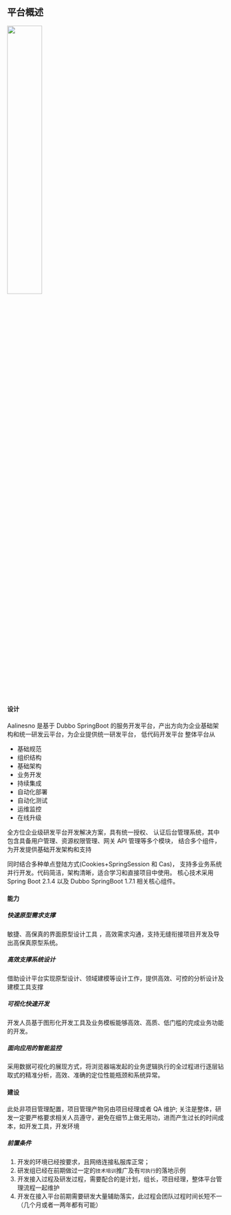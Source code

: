 ## 平台概述

<p class="show-images"><img src="/images/undraw_online_friends_x73e.svg" width="40%" /></p>

#### 设计

Aalinesno 是基于 Dubbo SpringBoot 的服务开发平台，产出方向为企业基础架构和统一研发云平台，为企业提供统一研发平台，
低代码开发平台 整体平台从

- 基础规范
- 组织结构
- 基础架构
- 业务开发
- 持续集成
- 自动化部署
- 自动化测试
- 运维监控
- 在线升级

全方位企业级研发平台开发解决方案，具有统一授权、
认证后台管理系统，其中包含具备用户管理、资源权限管理、网关 API 管理等多个模块，
结合多个组件，为开发提供基础开发架构和支持

同时结合多种单点登陆方式(Cookies+SpringSession 和 Cas)，
支持多业务系统并行开发。代码简洁，架构清晰，适合学习和直接项目中使用。
核心技术采用 Spring Boot 2.1.4 以及 Dubbo SpringBoot 1.7.1 相关核心组件。

#### 能力

##### 快速原型需求支撑

敏捷、高保真的界面原型设计工具 ，高效需求沟通，支持无缝衔接项目开发及导出高保真原型系统。

##### 高效支撑系统设计

借助设计平台实现原型设计、领域建模等设计工作，提供高效、可控的分析设计及建模工具支撑

##### 可视化快速开发

开发人员基于图形化开发工具及业务模板能够高效、高质、低门槛的完成业务功能的开发。

##### 面向应用的智能监控

采用数据可视化的展现方式，将浏览器端发起的业务逻辑执行的全过程进行逐层钻取式的精准分析，高效、准确的定位性能瓶颈和系统异常。

#### 建设

此处非项目管理配置，项目管理产物另由项目经理或者 QA 维护;
关注是整体，研发一定要严格要求相关人员遵守，避免在细节上做无用功，进而产生过长的时间成本，如开发工具，开发环境

##### 前置条件

1. 开发的环境已经按要求，且网络连接私服库正常；
2. 研发组已经在前期做过一定的`技术培训`推广及有`可执行`的落地示例
3. 开发接入过程及研发过程，需要配合的是计划，组长，项目经理，整体平台管理流程一起维护
4. 开发在接入平台前期需要研发大量辅助落实，此过程会团队过程时间长短不一（几个月或者一两年都有可能）
